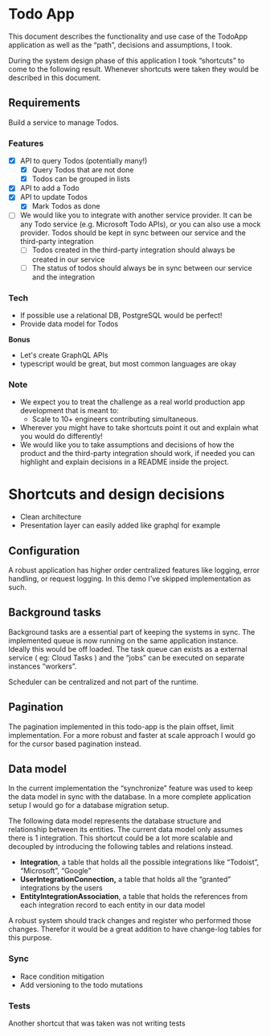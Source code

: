 # Todo App

This document describes the functionality and use case of the TodoApp application as well as the “path”, decisions and assumptions, I took.

During the system design phase of this application I took “shortcuts” to come to the following result. Whenever shortcuts were taken they would be described in this document.

## Requirements

Build a service to manage Todos.

### Features

- [x] API to query Todos (potentially many!)
  - [x] Query Todos that are not done
  - [x] Todos can be grouped in lists
- [x] API to add a Todo
- [x] API to update Todos
  - [x] Mark Todos as done
- [ ] We would like you to integrate with another service provider. It can be any Todo service (e.g. Microsoft Todo APIs), or you can also use a mock provider. Todos should be kept in sync between our service and the third-party integration
  - [ ] Todos created in the third-party integration should always be created in our service
  - [ ] The status of todos should always be in sync between our service and the integration

### Tech

- If possible use a relational DB, PostgreSQL would be perfect!
- Provide data model for Todos

**Bonus**

- Let's create GraphQL APIs
- typescript would be great, but most common languages are okay

### Note

- We expect you to treat the challenge as a real world production app development that is meant to:
  - Scale to 10+ engineers contributing simultaneous.
- Wherever you might have to take shortcuts point it out and explain what you would do differently!
- We would like you to take assumptions and decisions of how the product and the third-party integration should work, if needed you can highlight and explain decisions in a README inside the project.

# Shortcuts and design decisions

- Clean architecture
- Presentation layer can easily added like graphql for example

## Configuration

A robust application has higher order centralized features like logging, error handling, or request logging. In this demo I’ve skipped implementation as such.

## Background tasks

Background tasks are a essential part of keeping the systems in sync. The implemented queue is now running on the same application instance. Ideally this would be off loaded. The task queue can exists as a external service ( eg: Cloud Tasks ) and the “jobs” can be executed on separate instances “workers”.

Scheduler can be centralized and not part of the runtime.

## Pagination

The pagination implemented in this todo-app is the plain offset, limit implementation. For a more robust and faster at scale approach I would go for the cursor based pagination instead.

## Data model

In the current implementation the “synchronize” feature was used to keep the data model in sync with the database. In a more complete application setup I would go for a database migration setup.

The following data model represents the database structure and relationship between its entities. The current data model only assumes there is 1 integration. This shortcut could be a lot more scalable and decoupled by introducing the following tables and relations instead.

- **Integration**, a table that holds all the possible integrations like “Todoist”, “Microsoft”, “Google”
- **UserIntegrationConnection,** a table that holds all the “granted” integrations by the users
- **EntityIntegrationAssociation**, a table that holds the references from each integration record to each entity in our data model

A robust system should track changes and register who performed those changes. Therefor it would be a great addition to have change-log tables for this purpose.

### Sync

- Race condition mitigation
- Add versioning to the todo mutations

### Tests

Another shortcut that was taken was not writing tests
